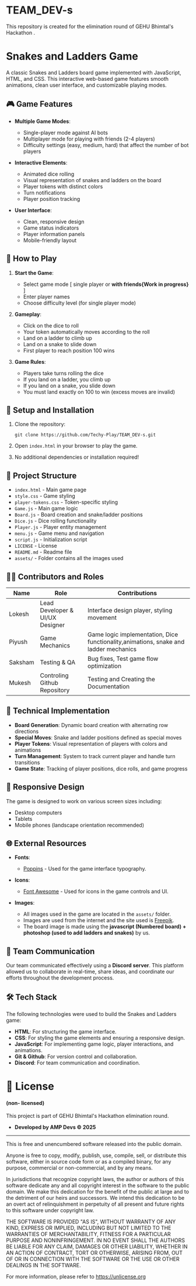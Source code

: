 # TEAM_DEV-s
This repository is created for the elimination round of GEHU Bhimtal's Hackathon .

# Snakes and Ladders Game

A classic Snakes and Ladders board game implemented with JavaScript, HTML, and CSS. This interactive web-based game features smooth animations, clean user interface, and customizable playing modes.

## 🎮 Game Features

- **Multiple Game Modes**:
  - Single-player mode against AI bots
  - Multiplayer mode for playing with friends (2-4 players)
  - Difficulty settings (easy, medium, hard) that affect the number of bot players

- **Interactive Elements**:
  - Animated dice rolling
  - Visual representation of snakes and ladders on the board
  - Player tokens with distinct colors
  - Turn notifications
  - Player position tracking

- **User Interface**:
  - Clean, responsive design
  - Game status indicators
  - Player information panels
  - Mobile-friendly layout

## 🎲 How to Play

1. **Start the Game**:
   - Select game mode [ single player or **with friends{Work in progress}** ]
   - Enter player names
   - Choose difficulty level (for single player mode)

2. **Gameplay**:
   - Click on the dice to roll
   - Your token automatically moves according to the roll
   - Land on a ladder to climb up
   - Land on a snake to slide down
   - First player to reach position 100 wins

3. **Game Rules**:
   - Players take turns rolling the dice
   - If you land on a ladder, you climb up
   - If you land on a snake, you slide down
   - You must land exactly on 100 to win (excess moves are invalid)

## 🚀 Setup and Installation

1. Clone the repository:
   ```
   git clone https://github.com/Techy-Play/TEAM_DEV-s.git
   ```

2. Open `index.html` in your browser to play the game.

3. No additional dependencies or installation required!

## 🧩 Project Structure

- `index.html` - Main game page
- `style.css` - Game styling
- `player-tokens.css` - Token-specific styling
- `Game.js` - Main game logic
- `Board.js` - Board creation and snake/ladder positions
- `Dice.js` - Dice rolling functionality
- `Player.js` - Player entity management
- `menu.js` - Game menu and navigation
- `script.js` - Initialization script
- `LICENSE` - License
- `README.md` - Readme file
- `assets/` - Folder contains all the images used


## 👨‍💻 Contributors and Roles

| Name | Role | Contributions |
|------|------|--------------|
| Lokesh | Lead Developer & UI/UX Designer | Interface design player, styling movement |
| Piyush | Game Mechanics |Game logic implementation, Dice functionality,animations, snake and ladder mechanics |
| Saksham | Testing & QA | Bug fixes, Test game flow optimization |
| Mukesh | Controling Github Repository | Testing and Creating the Documentation |

## 🔧 Technical Implementation

- **Board Generation**: Dynamic board creation with alternating row directions
- **Special Moves**: Snake and ladder positions defined as special moves
- **Player Tokens**: Visual representation of players with colors and animations
- **Turn Management**: System to track current player and handle turn transitions
- **Game State**: Tracking of player positions, dice rolls, and game progress

## 📱 Responsive Design

The game is designed to work on various screen sizes including:
- Desktop computers
- Tablets
- Mobile phones (landscape orientation recommended)

## 🌐 External Resources

- **Fonts**:
  - [Poppins](https://fonts.googleapis.com/css2?family=Poppins:wght@400;600;700&display=swap) - Used for the game interface typography.

- **Icons**:
  - [Font Awesome](https://cdnjs.cloudflare.com/ajax/libs/font-awesome/6.0.0/css/all.min.css) - Used for icons in the game controls and UI.

- **Images**:
  - All images used in the game are located in the `assets/` folder. 
  - Images are used from the internet and the site used is [Freepik](https://www.freepik.com/free-photo/).
  - The board image is made using the **javascript (Numbered board) + photoshop (used to add ladders and snakes)** by us.

## 💬 Team Communication

Our team communicated effectively using a **Discord server**. This platform allowed us to collaborate in real-time, share ideas, and coordinate our efforts throughout the development process.

## 🛠️ Tech Stack

The following technologies were used to build the Snakes and Ladders game:

- **HTML**: For structuring the game interface.
- **CSS**: For styling the game elements and ensuring a responsive design.
- **JavaScript**: For implementing game logic, player interactions, and animations.
- **Git & Github**: For version control and collaboration.
- **Discord**: For team communication and coordination.

# 📝 License
#### (non- licensed)

This project is part of GEHU Bhimtal's Hackathon elimination round.



- **Developed by AMP Devs © 2025**

---

This is free and unencumbered software released into the public domain.

Anyone is free to copy, modify, publish, use, compile, sell, or
distribute this software, either in source code form or as a compiled
binary, for any purpose, commercial or non-commercial, and by any
means.

In jurisdictions that recognize copyright laws, the author or authors
of this software dedicate any and all copyright interest in the
software to the public domain. We make this dedication for the benefit
of the public at large and to the detriment of our heirs and
successors. We intend this dedication to be an overt act of
relinquishment in perpetuity of all present and future rights to this
software under copyright law.

THE SOFTWARE IS PROVIDED "AS IS", WITHOUT WARRANTY OF ANY KIND,
EXPRESS OR IMPLIED, INCLUDING BUT NOT LIMITED TO THE WARRANTIES OF
MERCHANTABILITY, FITNESS FOR A PARTICULAR PURPOSE AND NONINFRINGEMENT.
IN NO EVENT SHALL THE AUTHORS BE LIABLE FOR ANY CLAIM, DAMAGES OR
OTHER LIABILITY, WHETHER IN AN ACTION OF CONTRACT, TORT OR OTHERWISE,
ARISING FROM, OUT OF OR IN CONNECTION WITH THE SOFTWARE OR THE USE OR
OTHER DEALINGS IN THE SOFTWARE.

For more information, please refer to <https://unlicense.org>
